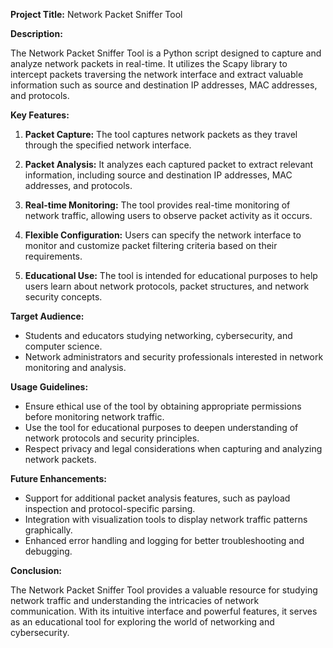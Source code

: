 
**Project Title:** Network Packet Sniffer Tool

**Description:**

The Network Packet Sniffer Tool is a Python script designed to capture and analyze network packets in real-time. It utilizes the Scapy library to intercept packets traversing the network interface and extract valuable information such as source and destination IP addresses, MAC addresses, and protocols.

**Key Features:**

1. **Packet Capture:** The tool captures network packets as they travel through the specified network interface.

2. **Packet Analysis:** It analyzes each captured packet to extract relevant information, including source and destination IP addresses, MAC addresses, and protocols.

3. **Real-time Monitoring:** The tool provides real-time monitoring of network traffic, allowing users to observe packet activity as it occurs.

4. **Flexible Configuration:** Users can specify the network interface to monitor and customize packet filtering criteria based on their requirements.

5. **Educational Use:** The tool is intended for educational purposes to help users learn about network protocols, packet structures, and network security concepts.

**Target Audience:**

- Students and educators studying networking, cybersecurity, and computer science.
- Network administrators and security professionals interested in network monitoring and analysis.

**Usage Guidelines:**

- Ensure ethical use of the tool by obtaining appropriate permissions before monitoring network traffic.
- Use the tool for educational purposes to deepen understanding of network protocols and security principles.
- Respect privacy and legal considerations when capturing and analyzing network packets.

**Future Enhancements:**

- Support for additional packet analysis features, such as payload inspection and protocol-specific parsing.
- Integration with visualization tools to display network traffic patterns graphically.
- Enhanced error handling and logging for better troubleshooting and debugging.

**Conclusion:**

The Network Packet Sniffer Tool provides a valuable resource for studying network traffic and understanding the intricacies of network communication. With its intuitive interface and powerful features, it serves as an educational tool for exploring the world of networking and cybersecurity.

